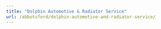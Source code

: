 ```yaml
---
title: "Dolphin Automotive & Radiator Service"
url: /abbotsford/dolphin-automotive-and-radiator-service/
---
```

